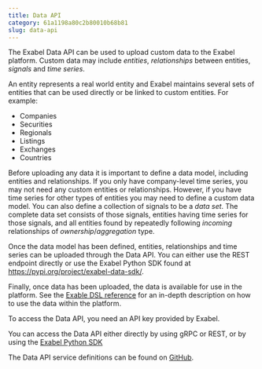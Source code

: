```yaml
---
title: Data API
category: 61a1198a80c2b80010b68b81
slug: data-api
---
```

The Exabel Data API can be used to upload custom data to the Exabel platform. Custom data may include _entities_, _relationships_ between entities, _signals_ and _time series_.

An entity represents a real world entity and Exabel maintains several sets of entities that can be used directly or be linked to custom entities. For example:
- Companies
- Securities
- Regionals
- Listings
- Exchanges
- Countries

Before uploading any data it is important to define a data model, including entities and relationships. If you only have company-level time series, you may not need any custom entities or relationships. However, if you have time series for other types of entities you may need to define a custom data model. You can also define a collection of signals to be a _data set_. The complete data set consists of those signals, entities having time series for those signals, and all entities found by repeatedly following _incoming_ relationships of _ownership_/_aggregation_ type.

Once the data model has been defined, entities, relationships and time series can be uploaded through the Data API. You can either use the REST endpoint directly or use the Exabel Python SDK found at https://pypi.org/project/exabel-data-sdk/.

Finally, once data has been uploaded, the data is available for use in the platform. See the [Exable DSL reference](https://doc.exabel.com/dsl/data/data_api_signals.html) for an in-depth description on how to use the data within the platform.

To access the Data API, you need an API key provided by Exabel.

You can access the Data API either directly by using gRPC or REST, or by using the [Exabel Python SDK](https://pypi.org/project/exabel-data-sdk/)

The Data API service definitions can be found on [GitHub](https://github.com/Exabel/api/tree/master/exabel/api/data/v1).
